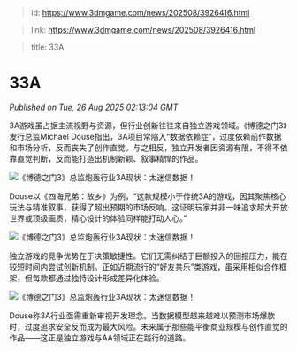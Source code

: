 > id: https://www.3dmgame.com/news/202508/3926416.html

> link: https://www.3dmgame.com/news/202508/3926416.html

> title: 33A

# 33A
_Published on Tue, 26 Aug 2025 02:13:04 GMT_

3A游戏虽占据主流视野与资源，但行业创新往往来自独立游戏领域。《博德之门3》发行总监Michael Douse指出，3A项目常陷入“数据依赖症”，过度依赖前作数据和市场分析，反而丧失了创作直觉。与之相反，独立开发者因资源有限，不得不依靠直觉判断，反而能打造出机制新颖、叙事精悍的作品。

![《博德之门3》总监炮轰行业3A现状：太迷信数据！](https://img.3dmgame.com/uploads/images/news/20250826/1756174326_297128_jpg_r.jpg)

Douse以《四海兄弟：故乡》为例，“这款规模小于传统3A的游戏，因其聚焦核心玩法与精准叙事，获得了超出预期的市场反响。这证明玩家并非一味追求超大开放世界或顶级画质，精心设计的体验同样能打动人心。”

![《博德之门3》总监炮轰行业3A现状：太迷信数据！](https://img.3dmgame.com/uploads/images/news/20250826/1756174333_821519.jpg)

独立游戏的竞争优势在于决策敏捷性。它们无需纠结于巨额投入的回报压力，能在较短时间内尝试创新机制。正如近期流行的“好友共乐”类游戏，虽采用相似合作框架，但每款都通过独特设计形成差异化体验。

![《博德之门3》总监炮轰行业3A现状：太迷信数据！](https://img.3dmgame.com/uploads/images/news/20250826/1756174343_585033.jpg)

Douse称3A行业亟需重新审视开发理念。当数据模型越来越难以预测市场爆款时，过度追求安全反而成为最大风险。未来属于那些能平衡商业规模与创作直觉的作品——这正是独立游戏与AA领域正在践行的道路。
